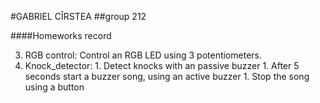 #GABRIEL CÎRSTEA
##group 212

####Homeworks record

3. RGB control: Control an RGB LED using 3 potentiometers.
4. Knock_detector: 	1. Detect knocks with an passive buzzer
					1. After 5 seconds start a buzzer song, using an active buzzer
					1. Stop the song using a button